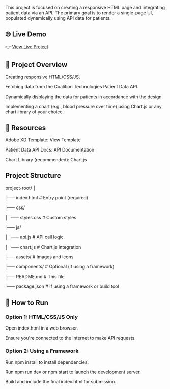 This project is focused on creating a responsive HTML page and integrating patient data via an API. The primary goal is to render a single-page UI, populated dynamically using API data for patients.

## 🌐 Live Demo
👉 [View Live Project](https://patientdatadashboard.netlify.app/)


## 📝 Project Overview

Creating responsive HTML/CSS/JS.

Fetching data from the Coalition Technologies Patient Data API.

Dynamically displaying the data for patients in accordance with the design.

Implementing a chart (e.g., blood pressure over time) using Chart.js or any chart library of your choice.

## 📎 Resources

Adobe XD Template: View Template

Patient Data API Docs: API Documentation

Chart Library (recommended): Chart.js

## Project Structure

project-root/
│

├── index.html              # Entry point (required)

├── css/

│   └── styles.css          # Custom styles

├── js/

│   ├── api.js              # API call logic

│   └── chart.js            # Chart.js integration

├── assets/                 # Images and icons

├── components/             # Optional (if using a framework)

├── README.md               # This file

└── package.json            # If using a framework or build tool

## 🔧 How to Run
### Option 1: HTML/CSS/JS Only
Open index.html in a web browser.

Ensure you're connected to the internet to make API requests.

### Option 2: Using a Framework
Run npm install to install dependencies.

Run npm run dev or npm start to launch the development server.

Build and include the final index.html for submission.
